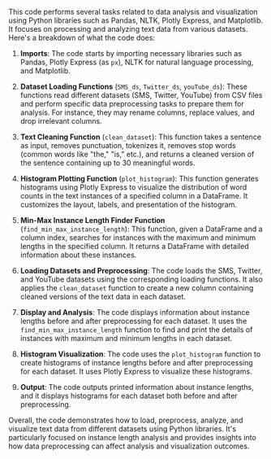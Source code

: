 This code performs several tasks related to data analysis and visualization using Python libraries such as Pandas, NLTK, Plotly Express, and Matplotlib. It focuses on processing and analyzing text data from various datasets. Here's a breakdown of what the code does:

1. **Imports**: The code starts by importing necessary libraries such as Pandas, Plotly Express (as `px`), NLTK for natural language processing, and Matplotlib.

2. **Dataset Loading Functions** (`SMS_ds`, `Twitter_ds`, `youTube_ds`): These functions read different datasets (SMS, Twitter, YouTube) from CSV files and perform specific data preprocessing tasks to prepare them for analysis. For instance, they may rename columns, replace values, and drop irrelevant columns.

3. **Text Cleaning Function** (`clean_dataset`): This function takes a sentence as input, removes punctuation, tokenizes it, removes stop words (common words like "the," "is," etc.), and returns a cleaned version of the sentence containing up to 30 meaningful words.

4. **Histogram Plotting Function** (`plot_histogram`): This function generates histograms using Plotly Express to visualize the distribution of word counts in the text instances of a specified column in a DataFrame. It customizes the layout, labels, and presentation of the histogram.

5. **Min-Max Instance Length Finder Function** (`find_min_max_instance_length`): This function, given a DataFrame and a column index, searches for instances with the maximum and minimum lengths in the specified column. It returns a DataFrame with detailed information about these instances.

6. **Loading Datasets and Preprocessing**: The code loads the SMS, Twitter, and YouTube datasets using the corresponding loading functions. It also applies the `clean_dataset` function to create a new column containing cleaned versions of the text data in each dataset.

7. **Display and Analysis**: The code displays information about instance lengths before and after preprocessing for each dataset. It uses the `find_min_max_instance_length` function to find and print the details of instances with maximum and minimum lengths in each dataset.

8. **Histogram Visualization**: The code uses the `plot_histogram` function to create histograms of instance lengths before and after preprocessing for each dataset. It uses Plotly Express to visualize these histograms.

9. **Output**: The code outputs printed information about instance lengths, and it displays histograms for each dataset both before and after preprocessing.

Overall, the code demonstrates how to load, preprocess, analyze, and visualize text data from different datasets using Python libraries. It's particularly focused on instance length analysis and provides insights into how data preprocessing can affect analysis and visualization outcomes.
